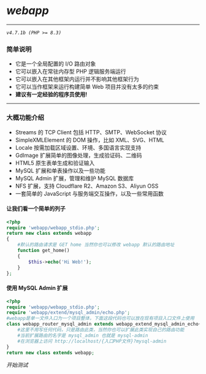 # *webapp*
---
*`v4.7.1b (PHP >= 8.3)`*
### 简单说明
- 它是一个全局配置的 I/O 路由对象
- 它可以嵌入在常驻内存型 PHP 逻辑服务端运行
- 它可以嵌入在其他框架内运行并不影响其他框架行为
- 它可以当作框架来运行构建简单 Web 项目并没有太多的约束
- **建议有一定经验的程序员使用!**

---

### 大概功能介绍
- Streams 的 TCP Client 包括 HTTP、SMTP、WebSocket 协议
- SimpleXMLElement 的 DOM 操作，比如 XML、SVG、HTML
- Locale 按需加载区域设置、环境、多国语言实现支持
- GdImage 扩展简单的图像处理，生成验证码、二维码
- HTML5 原生表单生成和验证输入
- MySQL 扩展和单表操作以及一些功能
- MySQL Admin 扩展，管理和维护 MySQL 数据库
- NFS 扩展，支持 Cloudflare R2、Amazon S3、Aliyun OSS
- 一套简单的 JavaScript 与服务端交互操作，以及一些常用函数

#### 让我们看一个简单的列子

```PHP
<?php
require 'webapp/webapp_stdio.php';
return new class extends webapp
{
	#默认的路由请求是 GET home 当然你也可以修改 webapp 默认的路由地址
	function get_home()
	{
		$this->echo('Hi Web!');
	}
};
```

#### 使用 MySQL Admin 扩展

```PHP
<?php
require 'webapp/webapp_stdio.php';
require 'webapp/extend/mysql_admin/echo.php';
#webapp是单一文件入口为一个项目整体，下面这段代码也可以放在现有项目入口文件上使用
class webapp_router_mysql_admin extends webapp_extend_mysql_admin_echo{
    #这里不用写任何代码，只是路由此类，当然你也可以扩展此类实现自己的路由功能
    #当前扩展路由的名字是 mysql_admin 也就是 mysql-admin
    #在浏览器上访问 http://localhost/{入口PHP文件}?mysql-admin
}
return new class extends webapp;
```

*开始测试*
